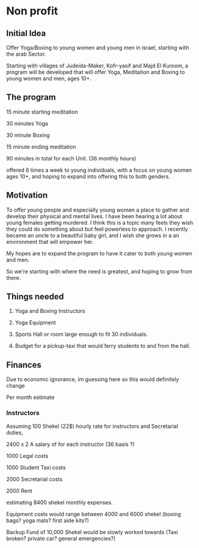 # Non profit


## Initial Idea

Offer Yoga/Boxing to young women and young men in israel, starting with the arab Sector. 


Starting with villages of Judeida-Maker, Kofr-yasif and Majd El Kuroom, a program will be developed that will offer Yoga, Meditation and Boxing to young women and men, ages 10+. 

## The program

15 minute starting meditation

30 minutes Yoga

30 minute Boxing

15 minute ending meditation

90 minutes in total for each Unit. (36 monthly hours)

offered 6 times a week to young individuals, with a focus on young women ages 10+, and hoping to expand into offering this to both genders.


## Motivation

To offer young people and especially young women a place to gather and develop their physical and mental lives. I have been hearing a lot about young females getting murdered. I think this is a topic many feels they wish they could do something about but feel powerless to approach. I recently became an uncle to a beautiful baby girl, and I wish she grows in a an environment that will empower her.

My hopes are to expand the program to have it cater to both young women and men.

So we're starting with where the need is greatest, and hoping to grow from there.

## Things needed

1. Yoga and Boxing Instructors

2. Yoga Equipment

3. Sports Hall or room large enough to fit 30 individuals.

4. Budget for a pickup-taxi that would ferry students to and from the hall.

## Finances

Due to economic ignorance, im guessing here so this would definitely change

Per month estimate


### Instructors

Assuming 100 Shekel (22$) hourly rate for instructors and Secretarial duties,

2400 x 2  A salary of for each instructor (36 basis ?)

1000 Legal costs

1000 Student Taxi costs

2000 Secretarial costs

2000 Rent


estimating 8400 shekel monthly expenses.

Equipment costs would range between 4000 and 6000 shekel (boxing bags? yoga mats? first aide kits?)

Backup Fund of 10,000 Shekel would be slowly worked towards (Taxi broken? private car? general emergencies?)
